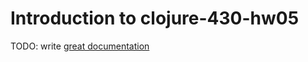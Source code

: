 # Introduction to clojure-430-hw05

TODO: write [great documentation](http://jacobian.org/writing/what-to-write/)
